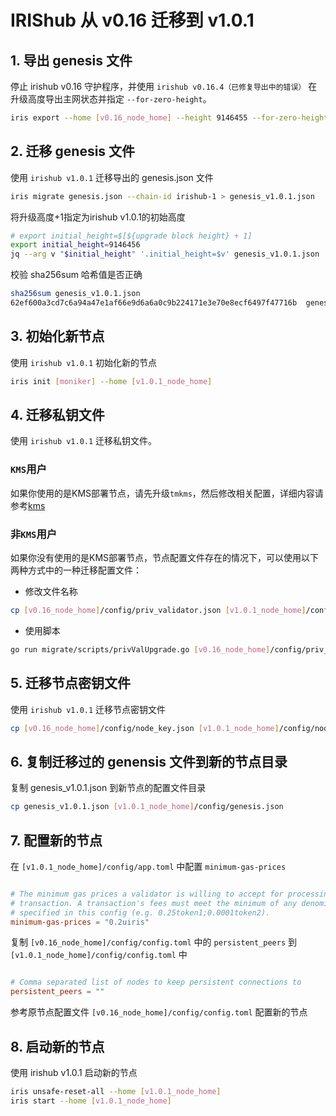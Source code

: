 # IRIShub 从 v0.16 迁移到 v1.0.1

## 1. 导出 genesis 文件

停止 irishub v0.16 守护程序，并使用 `irishub v0.16.4（已修复导出中的错误）` 在升级高度导出主网状态并指定 `--for-zero-height`。

```bash
iris export --home [v0.16_node_home] --height 9146455 --for-zero-height
```

## 2. 迁移 genesis 文件

使用 `irishub v1.0.1` 迁移导出的 genesis.json 文件

```bash
iris migrate genesis.json --chain-id irishub-1 > genesis_v1.0.1.json
```

将升级高度+1指定为irishub v1.0.1的初始高度

```bash
# export initial_height=$[${upgrade block height} + 1]
export initial_height=9146456
jq --arg v "$initial_height" '.initial_height=$v' genesis_v1.0.1.json | sponge genesis_v1.0.1.json
```

校验 sha256sum 哈希值是否正确

```bash
sha256sum genesis_v1.0.1.json
62ef600a3cd7c6a94a47e1af66e9d6a6a0c9b224171e3e70e8ecf6497f47716b  genesis_v1.0.1.json
```

## 3. 初始化新节点

使用 `irishub v1.0.1` 初始化新的节点

```bash
iris init [moniker] --home [v1.0.1_node_home]
```

## 4. 迁移私钥文件

使用 `irishub v1.0.1` 迁移私钥文件。

### `KMS`用户

如果你使用的是KMS部署节点，请先升级`tmkms`，然后修改相关配置，详细内容请参考[kms](../tools/kms.md)

### 非`KMS`用户

如果你没有使用的是KMS部署节点，节点配置文件存在的情况下，可以使用以下两种方式中的一种迁移配置文件：

- 修改文件名称

```bash
cp [v0.16_node_home]/config/priv_validator.json [v1.0.1_node_home]/config/priv_validator_key.json
```

- 使用脚本

```bash
go run migrate/scripts/privValUpgrade.go [v0.16_node_home]/config/priv_validator.json [v1.0.1_node_home]/config/priv_validator_key.json [v1.0.1_node_home]/data/priv_validator_state.json
```

## 5. 迁移节点密钥文件

使用 `irishub v1.0.1` 迁移节点密钥文件

```bash
cp [v0.16_node_home]/config/node_key.json [v1.0.1_node_home]/config/node_key.json
```

## 6. 复制迁移过的 genensis 文件到新的节点目录

复制 genesis_v1.0.1.json 到新节点的配置文件目录

```bash
cp genesis_v1.0.1.json [v1.0.1_node_home]/config/genesis.json
```

## 7. 配置新的节点

在 `[v1.0.1_node_home]/config/app.toml` 中配置 `minimum-gas-prices`

```toml

# The minimum gas prices a validator is willing to accept for processing a
# transaction. A transaction's fees must meet the minimum of any denomination
# specified in this config (e.g. 0.25token1;0.0001token2).
minimum-gas-prices = "0.2uiris"

```

复制 `[v0.16_node_home]/config/config.toml` 中的 `persistent_peers` 到 `[v1.0.1_node_home]/config/config.toml` 中

```toml

# Comma separated list of nodes to keep persistent connections to
persistent_peers = ""

```

参考原节点配置文件 `[v0.16_node_home]/config/config.toml` 配置新的节点

## 8. 启动新的节点

使用 irishub v1.0.1 启动新的节点

```bash
iris unsafe-reset-all --home [v1.0.1_node_home]
iris start --home [v1.0.1_node_home]
```
